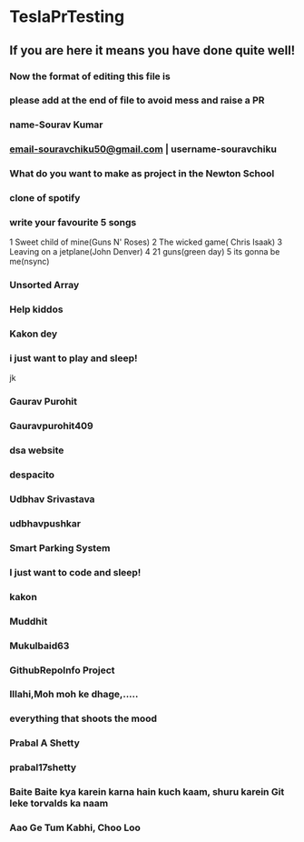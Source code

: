 # TeslaPrTesting

## If you are here it means you have done quite well!

### Now the format of editing this file is

### please add at the end of file to avoid mess and raise a PR

### name-Sourav Kumar


### email-souravchiku50@gmail.com | username-souravchiku
### What do you want to make as project in the Newton School
### clone of spotify

### write your favourite 5 songs
1 Sweet child of mine(Guns N' Roses)
2 The wicked game( Chris Isaak)
3 Leaving on a jetplane(John Denver)
4 21 guns(green day)
5 its gonna be me(nsync)


### Unsorted Array

### Help kiddos
### Kakon dey

### i just want to play and sleep!


jk

### Gaurav Purohit

### Gauravpurohit409

### dsa website 

### despacito 



### Udbhav Srivastava

### udbhavpushkar

### Smart Parking System

### I just want to code and sleep!



### kakon

### Muddhit



### Mukulbaid63
### GithubRepoInfo Project

### Illahi,Moh moh ke dhage,.....


### everything that shoots the mood


### Prabal A Shetty
### prabal17shetty
### Baite Baite kya karein karna hain kuch kaam, shuru karein Git leke torvalds ka naam
### Aao Ge Tum Kabhi, Choo Loo


